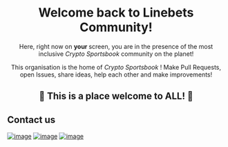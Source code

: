 <div align="center">
    
<h1>Welcome back to Linebets Community!</h1>

<p> Here, right now on <b> your </b> screen, you are in the presence of the most inclusive <i> Crypto Sportsbook </i> community on the planet! </p>

<p> This organisation is the home of <i> Crypto Sportsbook </i>! Make Pull Requests, open Issues, share ideas, help each other and make improvements! </p>

<h2>🎉 This is a place welcome to ALL! 🎉</h2>

</div>

## Contact us

[![image](https://img.shields.io/badge/Gmail-D14836?style=for-the-badge&logo=gmail&logoColor=white)](mailto:smartcoder09262gmail.com@gmail.com)
[![image](https://img.shields.io/badge/Telegram-3390ec?style=for-the-badge&logo=telegram&logoColor=white)](https://t.me/lion_bets_club)
[![image](https://img.shields.io/badge/Discord-7289DA?style=for-the-badge&logo=discord&logoColor=white)](https://discord.gg/UYRHuQ6v2k)
